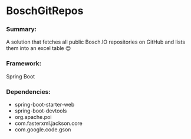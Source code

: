 # BoschGitRepos

### Summary:
A solution that fetches all public Bosch.IO repositories on GitHub and lists them into an excel table 😊 <br>

### Framework: <br>
Spring Boot<br>

### Dependencies: <br>
* spring-boot-starter-web <br>
* spring-boot-devtools <br>
* org.apache.poi <br>
* com.fasterxml.jackson.core <br>
* com.google.code.gson <br>
